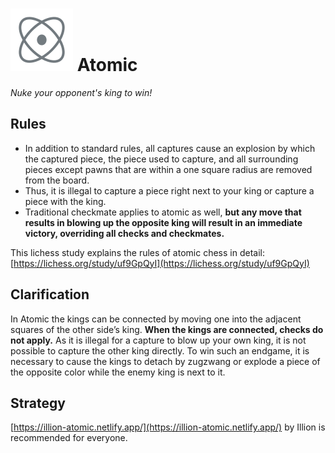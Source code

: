 # ![Atomic](https://github.com/gbtami/pychess-variants/blob/master/static/icons/Atomic.svg) Atomic

_Nuke your opponent's king to win!_

## Rules

* In addition to standard rules, all captures cause an explosion by which the captured piece, the piece used to capture, and all surrounding pieces except pawns that are within a one square radius are removed from the board.
* Thus, it is illegal to capture a piece right next to your king or capture a piece with the king.
* Traditional checkmate applies to atomic as well, **but any move that results in blowing up the opposite king will result in an immediate victory, overriding all checks and checkmates.**

This lichess study explains the rules of atomic chess in detail: [https://lichess.org/study/uf9GpQyI](https://lichess.org/study/uf9GpQyI)

## Clarification

In Atomic the kings can be connected by moving one into the adjacent squares of the other side’s king. **When the kings are connected, checks do not apply.** As it is illegal for a capture to blow up your own king, it is not possible to capture the other king directly. To win such an endgame, it is necessary to cause the kings to detach by zugzwang or explode a piece of the opposite color while the enemy king is next to it.

## Strategy

[https://illion-atomic.netlify.app/](https://illion-atomic.netlify.app/) by Illion is recommended for everyone.
